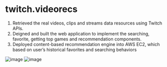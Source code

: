 # twitch.videorecs
1. Retrieved the real videos, clips and streams data resources using Twitch APIs. 
2. Deigned and built the web application to implement the searching, favorite, getting top games and recommendation components.
3. Deployed content-based recommendation engine into AWS EC2, which based on user’s historical favorites and searching behaviors


![image](https://user-images.githubusercontent.com/24587274/224225847-8556be77-53b3-4a6e-ad25-a41d28dd2a1c.png)
![image](https://user-images.githubusercontent.com/24587274/224225874-5a22d1bf-94a0-4e63-94af-071b4dd81118.png)

